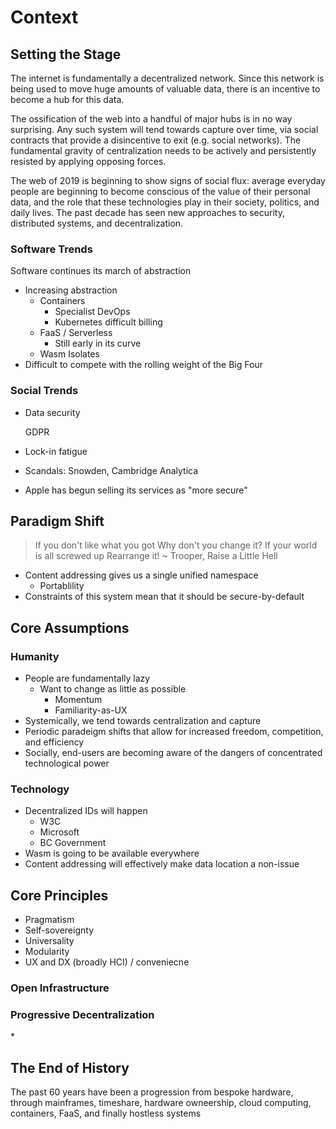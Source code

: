 # Context

## Setting the Stage

The internet is fundamentally a decentralized network. Since this network is being used to move huge amounts of valuable data, there is an incentive to become a hub for this data.

The ossification of the web into a handful of major hubs is in no way surprising. Any such system will tend towards capture over time, via social contracts that provide a disincentive to exit \(e.g. social networks\). The fundamental gravity of centralization needs to be actively and persistently resisted by applying opposing forces.

The web of 2019 is beginning to show signs of social flux: average everyday people are beginning to become conscious of the value of their personal data, and the role that these technologies play in their society, politics, and daily lives. The past decade has seen new approaches to security, distributed systems, and decentralization.

### Software Trends

Software continues its march of abstraction

* Increasing abstraction
  * Containers
    * Specialist DevOps
    * Kubernetes difficult billing
  * FaaS / Serverless
    * Still early in its curve
  * Wasm Isolates
* Difficult to compete with the rolling weight of the Big Four

### Social Trends

* Data security

   GDPR

* Lock-in fatigue
* Scandals: Snowden, Cambridge Analytica
* Apple has begun selling its services as "more secure"

## Paradigm Shift

> If you don't like what you got Why don't you change it? If your world is all screwed up Rearrange it! ~ Trooper, Raise a Little Hell

* Content addressing gives us a single unified namespace
  * Portablility
* Constraints of this system mean that it should be secure-by-default

## Core Assumptions

### Humanity

* People are fundamentally lazy
  * Want to change as little as possible
    * Momentum
    * Familiarity-as-UX
* Systemically, we tend towards centralization and capture
* Periodic paradeigm shifts that allow for increased freedom, competition, and efficiency
* Socially, end-users are becoming aware of the dangers of concentrated technological power

### Technology

* Decentralized IDs will happen
  * W3C
  * Microsoft
  * BC Government
* Wasm is going to be available everywhere
* Content addressing will effectively make data location a non-issue

## Core Principles

* Pragmatism
* Self-sovereignty
* Universality
* Modularity
* UX and DX \(broadly HCI\) / conveniecne

### Open Infrastructure

### Progressive Decentralization

\*

## The End of History

The past 60 years have been a progression from bespoke hardware, through mainframes, timeshare, hardware owneership, cloud computing, containers, FaaS, and finally hostless systems

